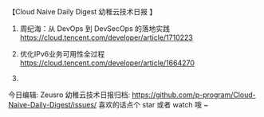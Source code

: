 【Cloud Naive Daily Digest 幼稚云技术日报 】

1. 周纪海：从 DevOps 到 DevSecOps 的落地实践
https://cloud.tencent.com/developer/article/1710223


2. 优化IPv6业务可用性全过程
https://cloud.tencent.com/developer/article/1664270

3. 



今日编辑: Zeusro
幼稚云技术日报归档: 
https://github.com/p-program/Cloud-Naive-Daily-Digest/issues/
喜欢的话点个 star 或者 watch 哦 ~
